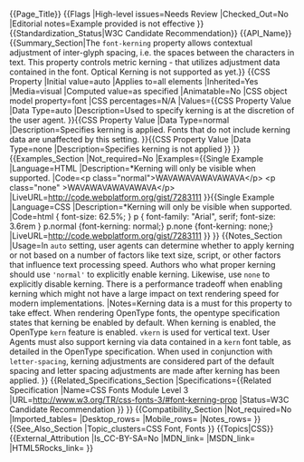 {{Page_Title}}
{{Flags
|High-level issues=Needs Review
|Checked_Out=No
|Editorial notes=Example provided is not effective
}}
{{Standardization_Status|W3C Candidate Recommendation}}
{{API_Name}}
{{Summary_Section|The <code>font-kerning</code> property allows contextual adjustment of inter-glyph spacing, i.e. the spaces between the characters in text. This property  controls <bold>metric kerning</bold> - that utilizes adjustment data contained in the font. Optical Kerning is not supported as yet.}}
{{CSS Property
|Initial value=auto
|Applies to=all elements
|Inherited=Yes
|Media=visual
|Computed value=as specified
|Animatable=No
|CSS object model property=font
|CSS percentages=N/A
|Values={{CSS Property Value
|Data Type=auto
|Description=Used to specify kerning is at the discretion of the user agent.
}}{{CSS Property Value
|Data Type=normal
|Description=Specifies kerning is applied. Fonts that do not include kerning data are unaffected by this setting.
}}{{CSS Property Value
|Data Type=none
|Description=Specifies kerning is not applied
}}
}}
{{Examples_Section
|Not_required=No
|Examples={{Single Example
|Language=HTML
|Description=*Kerning will only be visible when supported.
|Code=&lt;p class="normal"&gt;WAVAWAVAWAVAWAVA&lt;/p&gt;
&lt;p class="none"    >WAVAWAVAWAVAWAVA&lt;/p&gt;
|LiveURL=http://code.webplatform.org/gist/7283111
}}{{Single Example
|Language=CSS
|Description=*Kerning will only be visible when supported.
|Code=html { font-size: 62.5%; } 
p { font-family: "Arial", serif; font-size: 3.6rem }
p.normal {font-kerning: normal;}
p.none {font-kerning: none;}
|LiveURL=http://code.webplatform.org/gist/7283111
}}
}}
{{Notes_Section
|Usage=In <code>auto</code> setting, user agents can determine whether to apply kerning or not based on a number of factors like text size, script, or other factors that influence text processing speed. Authors who what proper kerning should use <code>'normal'</code> to explicitly enable kerning. Likewise, use <code>none</code> to explicitly disable kerning. There is a performance tradeoff when enabling kerning which might not have a large impact on text rendering speed for modern implementations.
|Notes=Kerning data is a must for this property to take effect. When rendering OpenType fonts, the opentype specification states that kerning be enabled by default. When kerning is enabled, the OpenType <code>kern</code> feature is enabled. <code>vkern</code> is used for vertical text. User Agents must also support kerning via data contained in a <code>kern</code> font table, as detailed in the OpenType specification. When used in conjunction with <code>letter-spacing</code>, kerning adjustments are considered part of the default spacing and letter spacing adjustments are made <bold>after</bold> kerning has been applied.
}}
{{Related_Specifications_Section
|Specifications={{Related Specification
|Name=CSS Fonts Module Level 3
|URL=http://www.w3.org/TR/css-fonts-3/#font-kerning-prop
|Status=W3C Candidate Recommendation
}}
}}
{{Compatibility_Section
|Not_required=No
|Imported_tables=
|Desktop_rows=
|Mobile_rows=
|Notes_rows=
}}
{{See_Also_Section
|Topic_clusters=CSS Font, Fonts
}}
{{Topics|CSS}}
{{External_Attribution
|Is_CC-BY-SA=No
|MDN_link=
|MSDN_link=
|HTML5Rocks_link=
}}